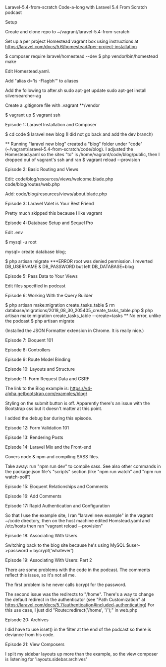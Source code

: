 Laravel-5.4-from-scratch
Code-a-long with Laravel 5.4 From Scratch podcast

Setup

  Create and clone repo to ~/vagrant/laravel-5.4-from-scratch

  Set up a per project Homestead vagrant box using instructions at https://laravel.com/docs/5.6/homestead#per-project-installation

  $ composer require laravel/homestead --dev
  $ php vendor/bin/homestead make

  Edit Homestead.yaml.  

  Add "alias d='ls -Flagbh'" to aliases

  Add the following to after.sh
    sudo apt-get update
    sudo apt-get install silversearcher-ag

  Create a .gitignore file with
    .vagrant
    **/vendor

  $ vagrant up
  $ vagrant ssh

Episode 1: Laravel Installation and Composer


$ cd code
$ laravel new blog
(I did not go back and add the dev branch)

** Running "laravel new blog" created a "blog" folder under "code" (~/vagrant/laravel-5.4-from-scratch/code/blog).  I adjusted the Homestead.yaml so the sites "to" is /home/vagrant/code/blog/public, then I dropped out of vagrant's ssh and ran
$ vagrant reload --provision


Episode 2: Basic Routing and Views

  Edit:
    code/blog/resources/views/welcome.blade.php
    code/blog/routes/web.php

  Add:
      code/blog/resources/views/about.blade.php


Episode 3: Laravel Valet is Your Best Friend

  Pretty much skipped this because I like vagrant


Episode 4: Database Setup and Sequel Pro

  Edit .env

  $ mysql -u root

  mysql> create database blog;

  $ php artisan migrate
  ***ERROR
  root was denied permission.
  I reverted DB_USERNAME & DB_PASSWORD but left DB_DATABASE=blog


Episode 5: Pass Data to Your Views

  Edit files specified in podcast



Episode 6: Working With the Query Builder

  $ php artisan make:migration create_tasks_table
  $ rm database/migrations/2018_08_30_205405_create_tasks_table.php
  $ php artisan make:migration create_tasks_table --create=tasks
  ** No error, unlike the podcast
  $ php artisan migrate

  (Installed the JSON Formatter extension in Chrome.  It is really nice.)


Episode 7: Eloquent 101


Episode 8: Controllers


Episode 9: Route Model Binding


Episode 10: Layouts and Structure


Episode 11: Form Request Data and CSRF

  The link to the Blog example is: https://v4-alpha.getbootstrap.com/examples/blog/

  Styling on the submit button is off.  Apparently there's an issue with the Bootstrap css but it doesn't matter at this point.

  I added the debug bar during this episode.


Episode 12: Form Validation 101


Episode 13: Rendering Posts


Episode 14: Laravel Mix and the Front-end

  Covers node & npm and compiling SASS files.

  Take away: run "npm run dev" to compile sass.  See also other commands in the package.json file's "scripts" section (like "npm run watch" and "npm run watch-poll")


Episode 15: Eloquent Relationships and Comments


Episode 16: Add Comments


Episode 17: Rapid Authentication and Configuration

  So that I use the example site, I ran "laravel new example" in the vagrant ~/code directory, then on the host machine edited Homstead.yaml and /etc/hosts then ran "vagrant reload --provision"

Episode 18: Associating With Users

  Switching back to the blog site because he's using MySQL
  $user->password = bycrypt('whatever')


Episode 19: Associating With Users: Part 2

  There are some problems with the code in the podcast.  The comments reflect this issue, so it's not all me.

  The first problem is he never calls bcrypt for the password.

  The second issue was the redirects to "/home".  There's a way to change the default redirect in the authenticator (see "Path Customization" at https://laravel.com/docs/5.7/authentication#included-authenticating) For this use case, I just did "Route::redirect('/home', '/');" in web.php


Episode 20: Archives

  I did have to use isset() in the filter at the end of the podcast so there is deviance from his code.


Episode 21: View Composers

  I split my sidebar layouts up more than the example, so the view composer is listening for 'layouts.sidebar.archives'
